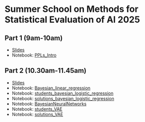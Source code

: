 # Summer School on Methods for Statistical Evaluation of AI  2025 


## Part 1 (9am-10am)
* [Slides](https://github.com/PGM-Lab/2025-MSE-AI/raw/main/BeforeLunch/probAI-day2_before_lunch.pdf)
* Notebook: [PPLs_Intro](https://colab.research.google.com/github/PGM-Lab/2025-MSE-AI/blob/main/notebooks/PPLs_Intro.ipynb)


## Part 2 (10.30am-11.45am)
* [Slides](https://github.com/PGM-Lab/2025-MSE-AI/raw/main/AfterLunch/probAI-day2_after_lunch.pdf)
* Notebook: [Bayesian_linear_regression](https://colab.research.google.com/github/PGM-Lab/2025-MSE-AI/blob/main/AfterLunch/notebooks/bayesian_linear_regression.ipynb)
* Notebook: [students_bayesian_logistic_regression](https://colab.research.google.com/github/PGM-Lab/2025-MSE-AI/blob/main/AfterLunch/notebooks/students_bayesian_logistic_regression.ipynb)
* Notebook: [solutions_bayesian_logistic_regression](https://colab.research.google.com/github/PGM-Lab/2025-MSE-AI/blob/main/AfterLunch/notebooks/solutions_bayesian_logistic_regression.ipynb)
* Notebook: [BayesianNeuralNetworks](https://colab.research.google.com/github/PGM-Lab/2025-MSE-AI/blob/main/AfterLunch/notebooks/BayesianNeuralNetworks.ipynb)
* Notebook: [students_VAE](https://colab.research.google.com/github/PGM-Lab/2025-MSE-AI/blob/main/Evening/notebooks/students_VAE.ipynb)
* Notebook: [solutions_VAE](https://colab.research.google.com/github/PGM-Lab/2025-MSE-AI/blob/main/Evening/notebooks/solutions_VAE.ipynb)



